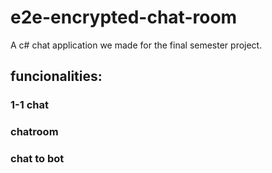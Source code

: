 # e2e-encrypted-chat-room

A c# chat application we made for the final semester project.

## funcionalities:
### 1-1 chat
### chatroom
### chat to bot
